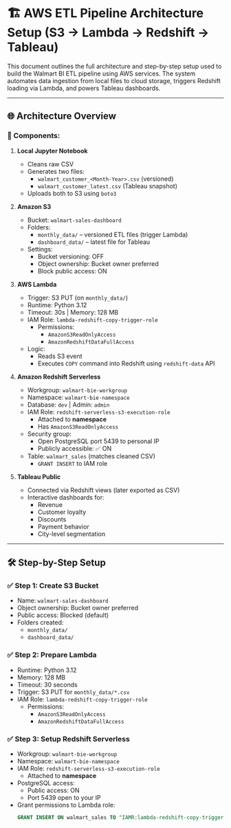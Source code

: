 # 🏗️ AWS ETL Pipeline Architecture Setup (S3 → Lambda → Redshift → Tableau)

This document outlines the full architecture and step-by-step setup used to build the Walmart BI ETL pipeline using AWS services. The system automates data ingestion from local files to cloud storage, triggers Redshift loading via Lambda, and powers Tableau dashboards.

---

## 🌐 Architecture Overview

### 🔹 Components:
1. **Local Jupyter Notebook**  
   - Cleans raw CSV
   - Generates two files:
     - `walmart_customer_<Month-Year>.csv` (versioned)
     - `walmart_customer_latest.csv` (Tableau snapshot)
   - Uploads both to S3 using `boto3`

2. **Amazon S3**
   - Bucket: `walmart-sales-dashboard`
   - Folders:
     - `monthly_data/` – versioned ETL files (trigger Lambda)
     - `dashboard_data/` – latest file for Tableau
   - Settings:
     - Bucket versioning: OFF
     - Object ownership: Bucket owner preferred
     - Block public access: ON

3. **AWS Lambda**
   - Trigger: S3 PUT (on `monthly_data/`)
   - Runtime: Python 3.12
   - Timeout: 30s | Memory: 128 MB
   - IAM Role: `lambda-redshift-copy-trigger-role`
     - Permissions:
       - `AmazonS3ReadOnlyAccess`
       - `AmazonRedshiftDataFullAccess`
   - Logic:
     - Reads S3 event
     - Executes `COPY` command into Redshift using `redshift-data` API

4. **Amazon Redshift Serverless**
   - Workgroup: `walmart-bie-workgroup`
   - Namespace: `walmart-bie-namespace`
   - Database: `dev` | Admin: `admin`
   - IAM Role: `redshift-serverless-s3-execution-role`
     - Attached to **namespace**
     - Has `AmazonS3ReadOnlyAccess`
   - Security group:
     - Open PostgreSQL port 5439 to personal IP
     - Publicly accessible: ✅ ON
   - Table: `walmart_sales` (matches cleaned CSV)
     - `GRANT INSERT` to IAM role

5. **Tableau Public**
   - Connected via Redshift views (later exported as CSV)
   - Interactive dashboards for:
     - Revenue
     - Customer loyalty
     - Discounts
     - Payment behavior
     - City-level segmentation

---

## 🛠️ Step-by-Step Setup

### ✅ Step 1: Create S3 Bucket
- Name: `walmart-sales-dashboard`
- Object ownership: Bucket owner preferred
- Public access: Blocked (default)
- Folders created:
  - `monthly_data/`
  - `dashboard_data/`

### ✅ Step 2: Prepare Lambda
- Runtime: Python 3.12
- Memory: 128 MB
- Timeout: 30 seconds
- Trigger: S3 PUT for `monthly_data/*.csv`
- IAM Role: `lambda-redshift-copy-trigger-role`
  - Permissions:
    - `AmazonS3ReadOnlyAccess`
    - `AmazonRedshiftDataFullAccess`

### ✅ Step 3: Setup Redshift Serverless
- Workgroup: `walmart-bie-workgroup`
- Namespace: `walmart-bie-namespace`
- IAM Role: `redshift-serverless-s3-execution-role`
  - Attached to **namespace**
- PostgreSQL access:
  - Public access: ON
  - Port 5439 open to your IP
- Grant permissions to Lambda role:
  ```sql
  GRANT INSERT ON walmart_sales TO "IAMR:lambda-redshift-copy-trigger-role";
